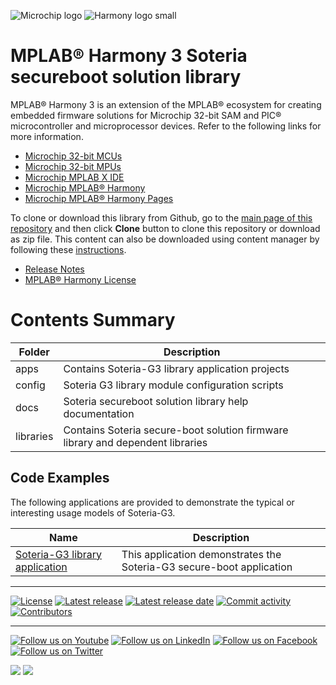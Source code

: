 ﻿![Microchip logo](https://raw.githubusercontent.com/wiki/Microchip-MPLAB-Harmony/Microchip-MPLAB-Harmony.github.io/images/microchip_logo.png)
![Harmony logo small](https://raw.githubusercontent.com/wiki/Microchip-MPLAB-Harmony/Microchip-MPLAB-Harmony.github.io/images/microchip_mplab_harmony_logo_small.png)

# MPLAB® Harmony 3 Soteria secureboot solution library

MPLAB® Harmony 3 is an extension of the MPLAB® ecosystem for creating embedded firmware solutions for Microchip 32-bit SAM and PIC® microcontroller and microprocessor devices.  Refer to the following links for more information.

- [Microchip 32-bit MCUs](https://www.microchip.com/design-centers/32-bit)
- [Microchip 32-bit MPUs](https://www.microchip.com/design-centers/32-bit-mpus)
- [Microchip MPLAB X IDE](https://www.microchip.com/mplab/mplab-x-ide)
- [Microchip MPLAB® Harmony](https://www.microchip.com/mplab/mplab-harmony)
- [Microchip MPLAB® Harmony Pages](https://microchip-mplab-harmony.github.io/)

To clone or download this library from Github, go to the [main page of this repository](https://github.com/Microchip-MPLAB-Harmony/cec173x_soteria_lib) and then click **Clone** button to clone this repository or download as zip file.
This content can also be downloaded using content manager by following these [instructions](https://github.com/Microchip-MPLAB-Harmony/contentmanager/wiki).

- [Release Notes](./release_notes.md)
- [MPLAB® Harmony License](mplab_harmony_license.md)

# Contents Summary

| Folder     | Description                                                                    |
| ---        | ---                                                                            |
| apps       | Contains Soteria-G3 library application projects                               |
| config     | Soteria G3 library module configuration scripts                                |
| docs       | Soteria secureboot solution library help documentation                         |
| libraries  | Contains Soteria secure-boot solution firmware library and dependent libraries |

## Code Examples

The following applications are provided to demonstrate the typical or interesting usage models of Soteria-G3.

| Name | Description |
| ---- | ----------- |
| [Soteria-G3 library application](apps/sg3_h3_port/readme.md) | This application demonstrates the Soteria-G3 secure-boot application |
____

[![License](https://img.shields.io/badge/license-Harmony%20license-orange.svg)](https://github.com/Microchip-MPLAB-Harmony/cec173x_soteria_lib/blob/master/mplab_harmony_license.md)
[![Latest release](https://img.shields.io/github/release/Microchip-MPLAB-Harmony/cec173x_soteria_lib.svg)](https://github.com/Microchip-MPLAB-Harmony/cec173x_soteria_lib/releases/latest)
[![Latest release date](https://img.shields.io/github/release-date/Microchip-MPLAB-Harmony/cec173x_soteria_lib.svg)](https://github.com/Microchip-MPLAB-Harmony/cec173x_soteria_lib/releases/latest)
[![Commit activity](https://img.shields.io/github/commit-activity/y/Microchip-MPLAB-Harmony/cec173x_soteria_lib.svg)](https://github.com/Microchip-MPLAB-Harmony/cec173x_soteria_lib/graphs/commit-activity)
[![Contributors](https://img.shields.io/github/contributors-anon/Microchip-MPLAB-Harmony/cec173x_soteria_lib.svg)]()

____

[![Follow us on Youtube](https://img.shields.io/badge/Youtube-Follow%20us%20on%20Youtube-red.svg)](https://www.youtube.com/user/MicrochipTechnology)
[![Follow us on LinkedIn](https://img.shields.io/badge/LinkedIn-Follow%20us%20on%20LinkedIn-blue.svg)](https://www.linkedin.com/company/microchip-technology)
[![Follow us on Facebook](https://img.shields.io/badge/Facebook-Follow%20us%20on%20Facebook-blue.svg)](https://www.facebook.com/microchiptechnology/)
[![Follow us on Twitter](https://img.shields.io/twitter/follow/MicrochipTech.svg?style=social)](https://twitter.com/MicrochipTech)

[![](https://img.shields.io/github/stars/Microchip-MPLAB-Harmony/cec173x_soteria_lib.svg?style=social)]()
[![](https://img.shields.io/github/watchers/Microchip-MPLAB-Harmony/cec173x_soteria_lib.svg?style=social)]()


